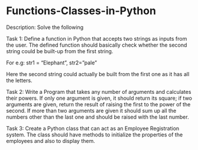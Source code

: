 # Functions-Classes-in-Python
Description: Solve the following 

 

Task 1:  Define a function in Python that accepts two strings as inputs from the user. The defined function should basically check whether the second string could be built-up from the first string.  

For e.g: str1 = “Elephant”,  str2=”pale” 

Here the second string could actually be built from the first one as it has all the letters. 

 

Task 2:  Write a Program that takes any number of arguments and calculates their powers. If only one argument is given, it should return its square; if two arguments are given, return the result of raising the first to the power of the second. If more than two arguments are given it should sum up all the numbers other than the last one and should be raised with the last number. 

 

Task 3:  Create a  Python class that can act as an Employee Registration system. The class should have methods to initialize the properties of the employees and also to display them. 

 
